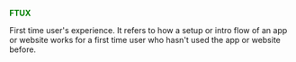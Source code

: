 <span style="color:green;font-weight:bold">FTUX</span>

First time user's experience.
It refers to how a setup or intro flow of an app or website works for a first time user who hasn't used the app or website before.
